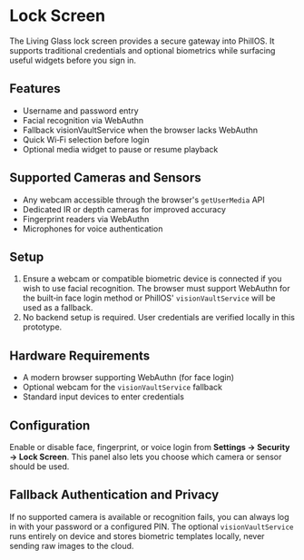 # Lock Screen

The Living Glass lock screen provides a secure gateway into PhillOS. It supports
traditional credentials and optional biometrics while surfacing useful widgets
before you sign in.

## Features

- Username and password entry
- Facial recognition via WebAuthn
- Fallback visionVaultService when the browser lacks WebAuthn
- Quick Wi‑Fi selection before login
- Optional media widget to pause or resume playback

## Supported Cameras and Sensors

- Any webcam accessible through the browser's `getUserMedia` API
- Dedicated IR or depth cameras for improved accuracy
- Fingerprint readers via WebAuthn
- Microphones for voice authentication

## Setup

1. Ensure a webcam or compatible biometric device is connected if you wish to use
   facial recognition. The browser must support WebAuthn for the built‑in face
   login method or PhillOS' `visionVaultService` will be used as a fallback.
2. No backend setup is required. User credentials are verified locally in this
   prototype.

## Hardware Requirements

- A modern browser supporting WebAuthn (for face login)
- Optional webcam for the `visionVaultService` fallback
- Standard input devices to enter credentials

## Configuration

Enable or disable face, fingerprint, or voice login from **Settings → Security → Lock Screen**. This
panel also lets you choose which camera or sensor should be used.

## Fallback Authentication and Privacy

If no supported camera is available or recognition fails, you can always log in
with your password or a configured PIN. The optional `visionVaultService` runs
entirely on device and stores biometric templates locally, never sending raw
images to the cloud.
